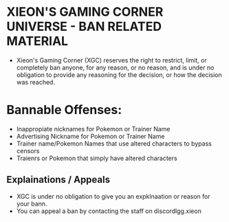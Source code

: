 # XIEON'S GAMING CORNER UNIVERSE - BAN RELATED MATERIAL 
* Xieon's Gaming Corner (XGC) reserves the right to restrict, limit, or completely ban anyone, for any reason, or no reason, and is under no obligation to provide any reasoning for the decision, or how the decision was reached. 

# Bannable Offenses: 
* Inappropiate nicknames for Pokemon or Trainer Name
* Advertising Nickname for Pokemon or Trainer Name 
* Trainer name/Pokemon Names that use altered characters to bypass censors 
* Traienrs or Pokemon that simply have altered characters

## Explainations / Appeals 
* XGC is under no obligation to give you an expklnaation or reason for your bann. 
* You can appeal a ban by contacting the staff on discordlgg.xieon

